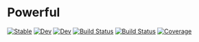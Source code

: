 # Powerful

[![Stable](https://img.shields.io/badge/docs-stable-blue.svg)](https://sensl.github.io/Powerful.jl/stable)
[![Dev](https://img.shields.io/badge/docs-dev-blue.svg)](https://sensl.github.io/Powerful.jl/dev)
[![Dev](https://img.shields.io/badge/docs-dev-blue.svg)](https://sensl.gitlab.io/Powerful.jl/dev)
[![Build Status](https://github.com/sensl/Powerful.jl/actions/workflows/CI.yml/badge.svg?branch=main)](https://github.com/sensl/Powerful.jl/actions/workflows/CI.yml?query=branch%3Amain)
[![Build Status](https://github.com/sensl/Powerful.jl/badges/main/pipeline.svg)](https://github.com/sensl/Powerful.jl/pipelines)
[![Coverage](https://codecov.io/gh/sensl/Powerful.jl/branch/main/graph/badge.svg)](https://codecov.io/gh/sensl/Powerful.jl)
